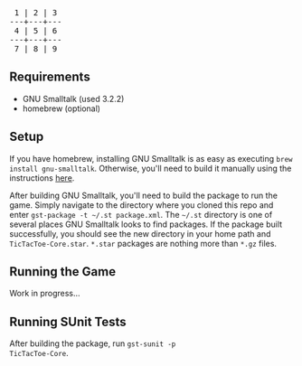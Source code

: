 <pre>
 1 | 2 | 3 
---+---+---
 4 | 5 | 6
---+---+---
 7 | 8 | 9
</pre>

## Requirements

* GNU Smalltalk (used 3.2.2)
* homebrew (optional)

## Setup

If you have homebrew, installing GNU Smalltalk is as easy as executing <code>brew install gnu-smalltalk</code>.  Otherwise, you'll need to build it manually using the instructions [here](http://smalltalk.gnu.org/download/cvs).

After building GNU Smalltalk, you'll need to build the package to run the game.  Simply navigate to the directory where you cloned this repo and enter <code>gst-package -t ~/.st package.xml</code>.  The <code>~/.st</code> directory is one of several places GNU Smalltalk looks to find packages.  If the package built successfully, you should see the new directory in your home path and <code>TicTacToe-Core.star</code>.  <code>\*.star</code> packages are nothing more than <code>\*.gz</code> files.

## Running the Game

Work in progress...

## Running SUnit Tests

After building the package, run <code>gst-sunit -p TicTacToe-Core</code>.

